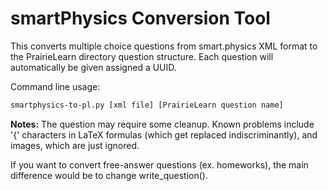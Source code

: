 # smartPhysics Conversion Tool

This converts multiple choice questions from smart.physics XML format to
the PrairieLearn directory question structure. Each question will automatically
be given assigned a UUID.

Command line usage:

```bash
smartphysics-to-pl.py [xml file] [PrairieLearn question name]
```

**Notes:** The question may require some cleanup.
Known problems include '{' characters in LaTeX formulas (which
get replaced indiscriminantly), and images, which are just ignored.

If you want to convert free-answer questions (ex. homeworks),
the main difference would be to change
write_question().
